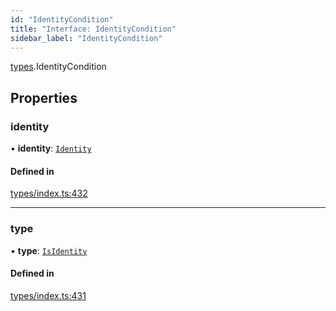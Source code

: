```yaml
---
id: "IdentityCondition"
title: "Interface: IdentityCondition"
sidebar_label: "IdentityCondition"
---
```


[types](../../../modules/Types/Types.md).IdentityCondition

## Properties

### identity

• **identity**: [`Identity`](../../../classes/API/Entities/Identity/Identity.md)

#### Defined in

[types/index.ts:432](https://github.com/PolymeshAssociation/polymesh-sdk/blob/acc2284c/src/types/index.ts#L432)

___

### type

• **type**: [`IsIdentity`](../../../enums/Types/ConditionType/ConditionType.md#isidentity)

#### Defined in

[types/index.ts:431](https://github.com/PolymeshAssociation/polymesh-sdk/blob/acc2284c/src/types/index.ts#L431)
